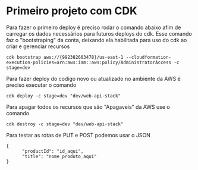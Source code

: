 # Primeiro projeto com CDK

Para fazer o primeiro deploy é preciso rodar o comando abaixo afim de carregar os dados necessários para futuros deploys do cdk.
Esse comando faz o "bootstraping" da conta, deixando ela habilitada para uso do cdk ao criar e gerenciar recursos

```
cdk bootstrap aws://{992382603478}/us-east-1 --cloudformation-execution-policies=arn:aws:iam::aws:policy/AdministratorAccess -c stage=dev
```

Para fazer deploy do codigo novo ou atualizado no ambiente da AWS é preciso executar o comando

```
cdk deploy -c stage=dev "dev/web-api-stack"
```

Para apagar todos os recursos que são "Apagaveis" da AWS use o comando

```
cdk destroy -c stage=dev "dev/web-api-stack"
```

Para testar as rotas de PUT e POST podemos usar o JSON

```
{
      "productId": "id_aqui",
      "title": "nome_produto_aqui"
}
```
